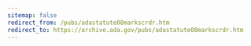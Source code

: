 ```yaml
---
sitemap: false 
redirect_from: /pubs/adastatute08markscrdr.htm 
redirect_to: https://archive.ada.gov/pubs/adastatute08markscrdr.htm 
---
```

